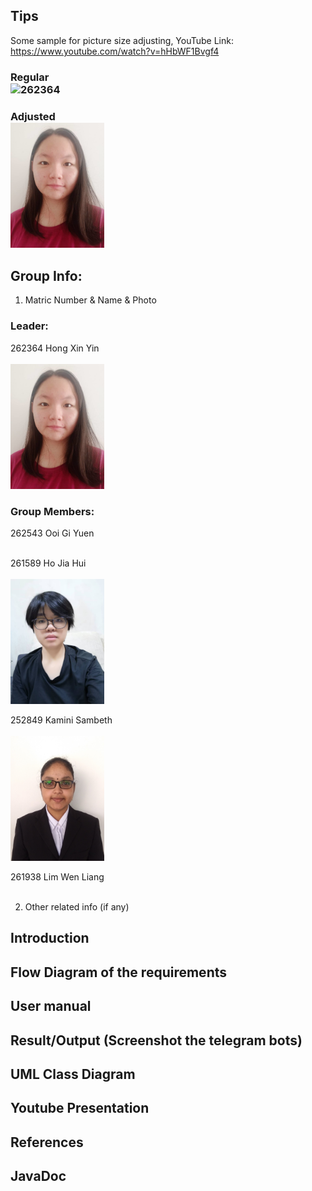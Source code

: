 ## Tips
Some sample for picture size adjusting, YouTube Link: https://www.youtube.com/watch?v=hHbWF1Bvgf4

### Regular   <br />![262364](https://github.com/STIW3054-A192/stiw3054-groupproject-themavericks/blob/master/images/262364%20Hong%20Xin%20Yin.png)

### Adjusted    <br /><img src="images/262364%20Hong%20Xin%20Yin.png" width="150" height="200">


## Group Info:
1. Matric Number & Name & Photo

<p>
    
### Leader:
262364 Hong Xin Yin <br /> <br />
    <img src="images/262364%20Hong%20Xin%20Yin.png" width="150" height="200">

### Group Members:
262543 Ooi Gi Yuen <br/> <br />

261589 Ho Jia Hui <br /> <br />
    <img src="images/Ho%20JIa%20Hui%20261589.png" width="150" height="200">

252849 Kamini Sambeth <br /> <br />
     <img src="images/KaminiSambeth.jpg" width="150" height="200">

261938 Lim Wen Liang <br /> <br />

<p>

2. Other related info (if any)

## Introduction
## Flow Diagram of the requirements
## User manual
## Result/Output (Screenshot the telegram bots)
## UML Class Diagram
## Youtube Presentation
## References
## JavaDoc
